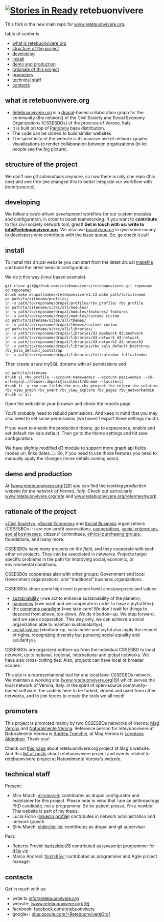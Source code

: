 [![Stories in Ready](https://badge.waffle.io/retebuonvivere/retebuonvivere.png?label=ready&title=Ready)](https://waffle.io/retebuonvivere/retebuonvivere)
retebuonvivere
==============
This fork is the new main repo for www.retebuonvivere.org.

table of contents
* [what is retebuonvivere.org](#what-is-retebuonvivereorg)
* [structure of the project](#structure-of-the-project)
* [developing](#developing)
* [install](#install)
* [demo and production](#demo-and-production)
* [rationale of this project](#rationale-of-the-project)
* [promoters](#promoters)
* [technical staff](#technical-staff)
* [contacts](#contacts)

what is retebuonvivere.org
--------------------------
* [Retebuonvivere.org][25] is a [drupal][6]-based collaboration graph for the community (the network) of the Civil Society and Social Economy Organizations (CSSESBOs) of the province of Verona, Italy.
* It is built on top of [Panopoly][7] base distribution. 
* The code can be cloned to build similar websites
* The specificity of the website is its massive use of network graphs visualizations to render collaboration between organizations (to let people see the big picture).

structure of the project
------------------------
We don't use *git submodules* anymore, so now there is only one repo (this one) and one tree (we changed this to better integrate our workflow with *bountysource*).

developing
----------
We follow a *code-driven development* workflow for our custom modules and configuration, in order to boost teamworking.
If you want to **contribute** to this civil society network tool, great! **Get in touch with us: write to info@retebuonvivere.org**.
We also use [bountysource][30] to give some money to developers who contribute with the issue queue. So, go check it out!

install
-------
To install this drupal website you can start from the latest drupal [makefile][31] and build the latest website configuration.

We do it this way (linux based example):
```shell
git clone git@github.com:retebuonvivere/retebuonvivere.git reponame
cd reponame/
drush make drupal/makes/retebuonvivere1.13.make path/to/sitename
cd path/to/sitename/profiles/
ln -s path/to/reponame/drupal/profiles/rbv_profile/ rbv_profile
cd path/to/sitename/sites/all/modules/
ln -s path/to/reponame/drupal/modules/features/ features
ln -s path/to/reponame/drupal/modules/custom/ custom
cd path/to/sitename/sites/all/themes/
ln -s path/to/reponame/drupal/themes/custom/ custom
cd path/to/sitename/sites/all/libraries/
ln -s path/to/reponame/drupal/libraries/d3.meshwork d3.meshwork
ln -s path/to/reponame/drupal/libraries/d3.network d3.network
ln -s path/to/reponame/drupal/libraries/d3.network2 d3.network2
ln -s path/to/reponame/drupal/libraries/rbv_kala_default_bootstrap rbv_kala_default_bootstrap
ln -s path/to/reponame/drupal/libraries/fullcalendar fullcalendar
```
Then create a new mySQL dbname with all permissions and
```shell
cd path/to/sitename
drush si rbv_profile --account-name=admin --account-pass=admin --db-url=mysql://dbuser:dbpass@localhost/dbname --locale=it
drush fr -y rbv_com_fields rbv_org rbv_project rbv_relpro rbv_relation rbv_view_graph rbv_event rbv_view_explore rbv_pages rbv_networkadmin
drush cc all
```
Open the website in your browser and check the reports page. 

You'll probably need to rebuild permissions. And keep in mind that you may also need to set some permissions (we haven't export those settings much).

If you want to enable the production theme, go to appearence, enable and set default rbv kala default. Then go to the theme settings and hit save configuration.

We have slightly modified d3 module to support more graph api fields (nodes uri, links dates...). So, if you need to use those features you need to manually apply the changes (more details coming soon).


demo and production
-------------------
At [www.retebuonvivere.org][25] you can find the *working production website for the network of Verona, Italy*. Check out particularly www.retebuonvivere.org/rete and www.retebuonvivere.org/rete/meshwork.

rationale of the project
------------------------
[«Civil Society»][4], [«Social Economy»][5] and [Social Business][8] organizations (CSSESBOs :-) are non-profit associations, [cooperatives][23], [social enterprises][22], [social businesses][8], citizens' committees, [ethical purchasing groups][11], foundations, and many more.

CSSESBOs have many projects *on the field*, and they cooperate with each other on projects. They can be associated in networks. Projects target specific problems in the path for improving social, economic, or environmental conditions.

CSSESBOs cooperates also with other groups: Government and local Government organizations, and "traditional" business organizations. 

CSSESBOs share some high level (system level) aims/purposes and values: 
* [sustainability][12] («we act to enhance sustainability of the planet»); 
* [happiness][13] («we want and we cooperate in order to have a joyful life»);
* the [commons paradigm][10] («we take care! We don't wait for things to descend from above, top-down. We do it bottom-up. We step forward, and we seek cooperation. This way only, we can achieve a social organization able to maintain sustainability»);
* [social justice][14] («bottom-up, sustainable and joyful also imply the respect of rights, recognizing diversity but pursuing social equality and solidarity»).

CSSESBOs are organized bottom-up from the individual CSSESBO to local network, up to national, regional, international and global networks. We have also cross-cutting ties. Also, projects can have local or broader scopes.

This site is a representational tool for any local level CSSESBOs network. We maintain a working site [www.retebuonvivere.org][9] which serves the local network of Verona, Italy. In the spirit of open-source community-based software, the code is here to be forked, cloned and used from other networks, and to join forces to create the tools we all need!

promoters
---------
This project is promoted mainly by two CSSESBOs networks of Verona: [Mag Verona][15] and [Naturalmente Verona][16]. Reference person for retevuonvivere at Naturalmente Verona is [Andrea Tronchin][28], at Mag Verona is [Loredana Aldegheri][29]. Thank you!

Check out [this page][17] about retebuonvivere.org project at Mag's website.
And this [list of posts][18] about retebuonvivere project and events related to retebuonvivere project at Naturalmente Verona's website.

technical staff
---------------
Present:
* Miro Marchi [miromarchi][21] contributes as drupal configurator and maintainer for this project. Please bear in mind that I am an anthropology PhD candidate, not a programmer. So be patient please, I'm a newbie! This website is part of my thesis.
* Lucia Fiorio ([linkedin profile][27]) contributes in network administration and network growth
* Sirio Marchi [ohjimijimijimi][19] contributes as drupal and git supervisor

Past:
* Roberto Previdi [hariseldon78][26] contributed as javascript programmer for d3js viz
* Marco Andreoli [fonzy85vr][20] contributed as programmer and Agile project manager

contacts
--------
Get in touch with us:
* write to info@retebuonvivere.org
* website: [www.retebuonvivere.org][9]
* facebook: [facebook.com/retebuonvivere][32]
* google+: [plus.google.com/+RetebuonvivereOrg1][33]


[1]: http://nuvole.org/blog/code-driven-development
[2]: http://nuvole.org/blog/2012/feb/07/hard-and-soft-configuration-drupal-distributions
[3]: http://nuvole.org/blog/2010/aug/24/features-based-development-workflow
[4]: https://en.wikipedia.org/wiki/Civil_society
[5]: https://en.wikipedia.org/wiki/Social_economy
[6]: https://drupal.org/
[7]: https://drupal.org/project/panopoly
[8]: https://en.wikipedia.org/wiki/Social_business
[9]: http://www.retebuonvivere.org/
[10]: https://en.wikipedia.org/wiki/Commons
[11]: https://en.wikipedia.org/wiki/Ethical_purchasing_groups
[12]: https://en.wikipedia.org/wiki/Sustainability
[13]: https://en.wikipedia.org/wiki/Happiness
[14]: https://en.wikipedia.org/wiki/Social_justice
[15]: http://www.magverona.it/
[16]: http://www.naturalmenteverona.org/
[17]: http://www.magverona.it/la-rete-del-buon-vivere-org/
[18]: http://www.naturalmenteverona.org/tag/portale-del-terzo-settore/
[19]: https://github.com/ohjimijimijimi
[20]: https://github.com/fonzy85vr
[21]: https://github.com/miromarchi
[22]: https://en.wikipedia.org/wiki/Social_entrepreneurship
[23]: https://en.wikipedia.org/wiki/Cooperative
[24]: http://dev-rbv-pan.gotpantheon.com/
[25]: http://www.retebuonvivere.org/
[26]: https://github.com/hariseldon78
[27]: http://it.linkedin.com/pub/lucia-fiorio/70/391/ab1/en
[28]: https://www.facebook.com/atronchin
[29]: http://www.magverona.it/testi-e-interventi-di-loredana-aldegheri/
[30]: https://www.bountysource.com/teams/retebuonvivere
[31]: https://github.com/retebuonvivere/retebuonvivere/tree/master/drupal/makes
[32]: https://www.facebook.com/retebuonvivere
[33]: https://plus.google.com/+RetebuonvivereOrg1
